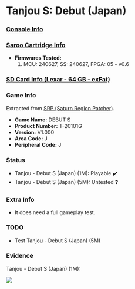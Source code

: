 # Tanjou S: Debut (Japan)

### [Console Info](../../../../../Info/Consoles/VA13/README.md)

### [Saroo Cartridge Info](../../../../../Info/Cartridges/RetroGameParadiseStore/1.32F/README.md)

- <b>Firmwares Tested:</b>
  1. MCU: 240627, SS: 240627, FPGA: 05 - v0.6

### [SD Card Info (Lexar - 64 GB - exFat)](../../../../../Info/SdCards/Lexar/64GB/exfat/README.md)

### Game Info

Extracted from [SRP (Saturn Region Patcher)](https://segaxtreme.net/resources/saturn-region-patcher.81/download).

- <b>Game Name:</b> DEBUT S
- <b>Product Number:</b> T-20101G
- <b>Version:</b> V1.000
- <b>Area Code:</b> J
- <b>Peripheral Code:</b> J

### Status

- Tanjou - Debut S (Japan) (1M): Playable :heavy_check_mark:
- Tanjou - Debut S (Japan) (5M): Untested :question:

### Extra Info

- It does need a full gameplay test.

### TODO

- Test Tanjou - Debut S (Japan) (5M)

### Evidence

Tanjou - Debut S (Japan) (1M):

[![](https://img.youtube.com/vi/KCSYz1SZgTA/0.jpg)](https://www.youtube.com/watch?v=KCSYz1SZgTA)
